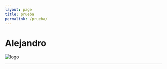 ```yaml
---
layout: page
title: prueba
permalink: /prueba/
---
```


# Alejandro


![logo](/assets/images/alejandro.jpeg)






---

